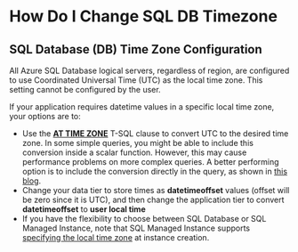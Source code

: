  
<properties
pageTitle="How Do I Change SQL DB Timezone"
description="How Do I Change SQL DB Timezone"
ms.author="keithelm"
displayOrder=""
articleId="89BBAD15-E75C-4661-B316-7A0BA77D1636"
selfHelpType="Apollo"
supportTopicIds=""
productPesIds="13491"
cloudEnvironments="public"
mappedToBucket="true"
ownershipId="AzureData_AzureSQLDB"
/>

# How Do I Change SQL DB Timezone 
 

## SQL Database (DB) Time Zone Configuration 

All Azure SQL Database logical servers, regardless of region, are configured to use Coordinated Universal Time (UTC) as the local time zone. This setting cannot be configured by the user. <br>

If your application requires datetime values in a specific local time zone, your options are to:

* Use the [**AT TIME ZONE**](https://docs.microsoft.com/sql/t-sql/queries/at-time-zone-transact-sql?view=sql-server-ver15) T-SQL clause to convert UTC to the desired time zone. In some simple queries, you might be able to include this conversion inside a scalar function. However, this may cause performance problems on more complex queries. A better performing option is to include the conversion directly in the query, as shown in [this blog](https://blog.greglow.com/2020/03/12/sql-getting-local-date-and-time-in-azure-sql-database/).
* Change your data tier to store times as **datetimeoffset** values (offset will be zero since it is UTC), and then change the application tier to convert **datetimeoffset** to **user local time**
* If you have the flexibility to choose between SQL Database or SQL Managed Instance, note that SQL Managed Instance supports [specifying the local time zone](https://docs.microsoft.com/azure/azure-sql/managed-instance/timezones-overview) at instance creation.

